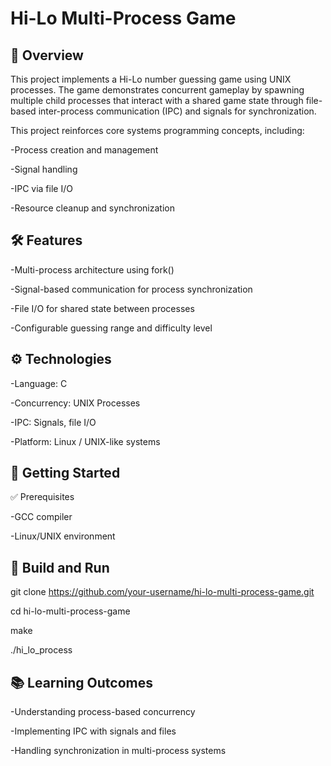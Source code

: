 # Hi-Lo Multi-Process Game

## 📌 Overview

This project implements a Hi-Lo number guessing game using UNIX processes. The game demonstrates concurrent gameplay by spawning multiple child processes that interact with a shared game state through file-based inter-process communication (IPC) and signals for synchronization.

This project reinforces core systems programming concepts, including:

-Process creation and management

-Signal handling

-IPC via file I/O

-Resource cleanup and synchronization

## 🛠 Features

-Multi-process architecture using fork()

-Signal-based communication for process synchronization

-File I/O for shared state between processes

-Configurable guessing range and difficulty level

## ⚙️ Technologies

-Language: C

-Concurrency: UNIX Processes

-IPC: Signals, file I/O

-Platform: Linux / UNIX-like systems

## 🚀 Getting Started
✅ Prerequisites

-GCC compiler

-Linux/UNIX environment

## 🔧 Build and Run
git clone https://github.com/your-username/hi-lo-multi-process-game.git

cd hi-lo-multi-process-game

make

./hi_lo_process

## 📚 Learning Outcomes

-Understanding process-based concurrency

-Implementing IPC with signals and files

-Handling synchronization in multi-process systems
